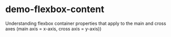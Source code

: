 # demo-flexbox-content
Understanding flexbox container properties that apply to the main and cross axes (main axis = x-axis, cross axis = y-axis))
